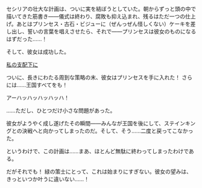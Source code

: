 <!-- title: ミッション成功？ -->
<!-- relationship: Protector -->

セシリアの壮大な計画は、ついに実を結ぼうとしていた。朝からずっと頭の中で描いてきた筋書き――儀式は終わり、腐敗も抑え込まれ、残るはただ一つの仕上げ。あとはプリンセス・古石・ビジューに（ぜんっぜん怪しくない）ケーキを差し出し、誓いの言葉を唱えさせたら、それで――プリンセスは彼女のものになるはずだった……！

そして、彼女は成功した。

[私の支配下に](#embed:https://www.youtube.com/live/4co7VDSYTqU?feature=shared&t=5496)

ついに、長きにわたる周到な策略の末、彼女はプリンセスを手に入れた！ さらには……王国すべてをも！

アーハッハッハッハッハ！

……ただし、ひとつだけ小さな問題があった。

彼女がようやく成し遂げたその瞬間――みんなが王国を後にして、ステインキングとの決戦へと向かってしまったのだ。そして、そう……二度と戻ってこなかった。

というわけで、この計画は……まあ、ほとんど無駄に終わってしまったわけである。

だがそれでも！ 緑の策士にとって、これは始まりにすぎない。彼女の望みは、きっといつか叶うに違いない……！
